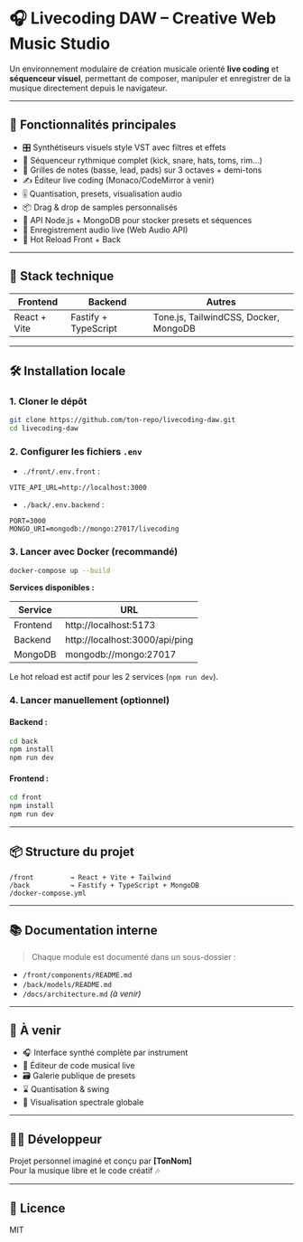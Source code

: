 # 🎧 Livecoding DAW – Creative Web Music Studio

Un environnement modulaire de création musicale orienté **live coding** et **séquenceur visuel**, permettant de composer, manipuler et enregistrer de la musique directement depuis le navigateur.

---

## 🚀 Fonctionnalités principales

- 🎛️ Synthétiseurs visuels style VST avec filtres et effets
- 🥁 Séquenceur rythmique complet (kick, snare, hats, toms, rim...)
- 🎹 Grilles de notes (basse, lead, pads) sur 3 octaves + demi-tons
- ✍️ Éditeur live coding (Monaco/CodeMirror à venir)
- 🎚️ Quantisation, presets, visualisation audio
- 📦 Drag & drop de samples personnalisés
- 📡 API Node.js + MongoDB pour stocker presets et séquences
- 🔁 Enregistrement audio live (Web Audio API)
- 🔄 Hot Reload Front + Back

---

## 🧰 Stack technique

| Frontend    | Backend     | Autres            |
|-------------|-------------|-------------------|
| React + Vite | Fastify + TypeScript | Tone.js, TailwindCSS, Docker, MongoDB |

---

## 🛠️ Installation locale

### 1. Cloner le dépôt

```bash
git clone https://github.com/ton-repo/livecoding-daw.git
cd livecoding-daw
```

### 2. Configurer les fichiers `.env`

- `./front/.env.front` :
```env
VITE_API_URL=http://localhost:3000
```

- `./back/.env.backend` :
```env
PORT=3000
MONGO_URI=mongodb://mongo:27017/livecoding
```

### 3. Lancer avec Docker (recommandé)

```bash
docker-compose up --build
```

**Services disponibles :**

| Service   | URL                         |
|-----------|-----------------------------|
| Frontend  | http://localhost:5173       |
| Backend   | http://localhost:3000/api/ping |
| MongoDB   | mongodb://mongo:27017       |

Le hot reload est actif pour les 2 services (`npm run dev`).

### 4. Lancer manuellement (optionnel)

#### Backend :
```bash
cd back
npm install
npm run dev
```

#### Frontend :
```bash
cd front
npm install
npm run dev
```

---

## 📦 Structure du projet

```
/front         → React + Vite + Tailwind
/back          → Fastify + TypeScript + MongoDB
/docker-compose.yml
```

---

## 📚 Documentation interne

> Chaque module est documenté dans un sous-dossier :

- `/front/components/README.md`
- `/back/models/README.md`
- `/docs/architecture.md` *(à venir)*

---

## 🧪 À venir

- 🎧 Interface synthé complète par instrument
- 🎹 Éditeur de code musical live
- 🗃️ Galerie publique de presets
- ⌛ Quantisation & swing
- 🎥 Visualisation spectrale globale

---

## 🧑‍💻 Développeur

Projet personnel imaginé et conçu par **[TonNom]**  
Pour la musique libre et le code créatif 🎶

---

## 📝 Licence

MIT